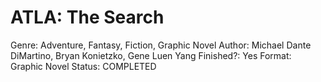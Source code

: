 # ATLA: The Search

Genre: Adventure, Fantasy, Fiction, Graphic Novel
Author: Michael Dante DiMartino, Bryan Konietzko, Gene Luen Yang
Finished?: Yes
Format: Graphic Novel
Status: COMPLETED